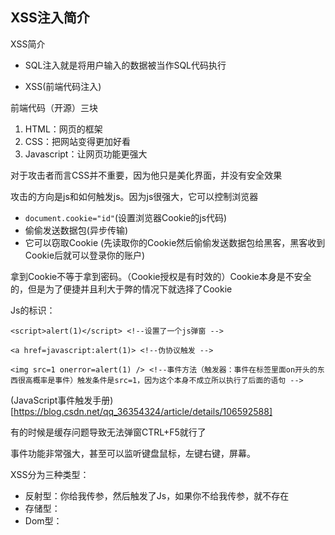 ## XSS注入简介

XSS简介

* SQL注入就是将用户输入的数据被当作SQL代码执行

* XSS(前端代码注入)

前端代码（开源）三块
1. HTML：网页的框架
2. CSS：把网站变得更加好看
3. Javascript：让网页功能更强大

对于攻击者而言CSS并不重要，因为他只是美化界面，并没有安全效果

攻击的方向是js和如何触发js。因为js很强大，它可以控制浏览器

* `document.cookie="id"`(设置浏览器Cookie的js代码)
* 偷偷发送数据包(异步传输)
* 它可以窃取Cookie (先读取你的Cookie然后偷偷发送数据包给黑客，黑客收到Cookie后就可以登录你的账户)

拿到Cookie不等于拿到密码。（Cookie授权是有时效的）Cookie本身是不安全的，但是为了便捷并且利大于弊的情况下就选择了Cookie

Js的标识：
```JS
<script>alert(1)</script> <!--设置了一个js弹窗 -->

<a href=javascript:alert(1)> <!--伪协议触发 --> 

<img src=1 onerror=alert(1) /> <!--事件方法（触发器：事件在标签里面on开头的东西很高概率是事件）触发条件是src=1，因为这个本身不成立所以执行了后面的语句 -->
```

(JavaScript事件触发手册)[https://blog.csdn.net/qq_36354324/article/details/106592588]

有的时候是缓存问题导致无法弹窗CTRL+F5就行了

事件功能非常强大，甚至可以监听键盘鼠标，左键右键，屏幕。

XSS分为三种类型：

* 反射型：你给我传参，然后触发了Js，如果你不给我传参，就不存在
* 存储型：
* Dom型：




